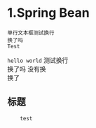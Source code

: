 1.Spring Bean
=======
    单行文本框测试换行  
    换了吗
    Test
`hello world`
测试换行  
换了吗
没有换  
换了
## 标题
        test

